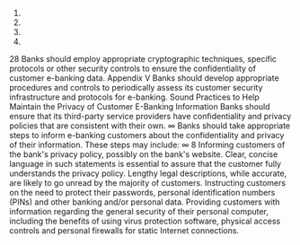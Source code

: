 1.
2.
3.
4.
28
Banks should employ appropriate cryptographic techniques, specific protocols or
other security controls to ensure the confidentiality of customer e-banking data.
Appendix V
Banks should develop appropriate procedures and controls to periodically assess its
customer security infrastructure and protocols for e-banking.
Sound Practices to Help Maintain the Privacy of
Customer E-Banking Information
Banks should ensure that its third-party service providers have confidentiality and
privacy policies that are consistent with their own.
∞
Banks should take appropriate steps to inform e-banking customers about the
confidentiality and privacy of their information. These steps may include:
∞
8
Informing customers of the bank's privacy policy, possibly on the bank's
website. Clear, concise language in such statements is essential to assure
that the customer fully understands the privacy policy. Lengthy legal
descriptions, while accurate, are likely to go unread by the majority of
customers.
Instructing customers on the need to protect their passwords, personal
identification numbers (PINs) and other banking and/or personal data.
Providing customers with information regarding the general security of their
personal computer, including the benefits of using virus protection software,
physical access controls and personal firewalls for static Internet
connections.

